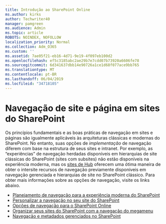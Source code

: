 ```yaml
---
title: Introdução ao SharePoint Online
ms.author: kirks
author: Techwriter40
manager: pamgreen
ms.audience: Admin
ms.topic: article
ROBOTS: NOINDEX, NOFOLLOW
localization_priority: Normal
ms.collection: Adm_O365
ms.custom: ''
ms.assetid: 7ae05f21-eb16-4d71-9e19-4f097eb100d2
ms.openlocfilehash: ef5c3185abc2ae29b7e7cdd07b73920a6606fe78
ms.sourcegitcommit: 6d341637dbb14e90726a1ce1d68f077ace9bb765
ms.translationtype: MT
ms.contentlocale: pt-BR
ms.lasthandoff: 06/04/2019
ms.locfileid: "34718105"
---
```

# <a name="site-and-page-navigation-in-sharepoint-sites"></a>Navegação de site e página em sites do SharePoint

<p>Os princípios fundamentais e as boas práticas de navegação em sites e páginas são igualmente aplicáveis às arquiteturas clássicas e modernas do SharePoint. No entanto, suas opções de <em>implementação</em> de navegação diferem com base na estrutura de seus sites e intranet. Por exemplo, as &ldquo;experiências&rdquo; de navegação herdadas disponíveis em hierarquias de site clássicas do SharePoint (sites com subsites) não estão disponíveis na experiência moderna, mas os <a href="https://support.office.com/article/fe26ae84-14b7-45b6-a6d1-948b3966427f" data-linktype="external">sites de Hub</a> oferecem uma ótima maneira de obter o intersite recursos de navegação previamente disponíveis em navegação gerenciada e hierarquias de site no SharePoint clássico. Para obter mais informações sobre as opções de navegação, visite os links abaixo.</p> <ul> <li><a href="https://docs.microsoft.com/en-us/sharepoint/plan-navigation-modern-experience">Planejamento de navegação para a experiência moderna do SharePoint</a></li> <li><a href="https://support.office.com/en-us/article/customize-the-navigation-on-your-sharepoint-site-3cd61ae7-a9ed-4e1e-bf6d-4655f0bf25ca">Personalizar a navegação no seu site do SharePoint</a></li> <li><a href="https://docs.microsoft.com/en-us/office365/enterprise/navigation-options-for-sharepoint-online">Opções de navegação para o SharePoint Online</a></li> <li><a href="https://techcommunity.microsoft.com/t5/Microsoft-SharePoint-Blog/Organize-your-SharePoint-sites-with-megamenu-navigation-and-new/ba-p/328068">Organizar seus sites do SharePoint com a navegação do megamenu</a></li> <li><a href="https://docs.microsoft.com/en-us/sharepoint/dev/general-development/managed-metadata-and-navigation-in-sharepoint">Navegação e metadados gerenciados no SharePoint</a></li> </ul>


